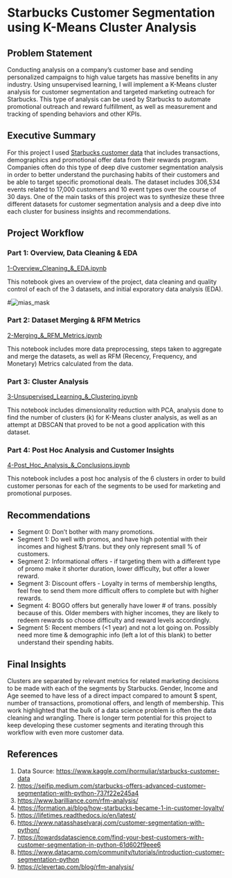 # Starbucks Customer Segmentation using K-Means Cluster Analysis

## Problem Statement

Conducting analysis on a company’s customer base and sending personalized campaigns to high value targets has massive benefits in any industry. Using unsupervised learning, I will implement a K-Means cluster analysis for customer segmentation and targeted marketing outreach for Starbucks. This type of analysis can be used by Starbucks to automate promotional outreach and reward fulfillment, as well as measurement and tracking of spending behaviors and other KPIs.


## Executive Summary

For this project I used [Starbucks customer data](https://www.kaggle.com/ihormuliar/starbucks-customer-data) that includes transactions, demographics and promotional offer data from their rewards program. Companies often do this type of deep dive customer segmentation analysis in order to better understand the purchasing habits of their customers and be able to target specific promotional deals. The dataset includes 306,534 events related to 17,000 customers and 10 event types over the course of 30 days. One of the main tasks of this project was to synthesize these three different datasets for customer segmentation analysis and a deep dive into each cluster for business insights and recommendations.


## Project Workflow

### Part 1: Overview, Data Cleaning & EDA

[1-Overview_Cleaning_&_EDA.ipynb](https://github.com/ebsiegs/starbucks_customer_segmentation/tree/master/code/1-Overview_Cleaning_&_EDA.ipynb)

This notebook gives an overview of the project, data cleaning and quality control of each of the 3 datasets, and initial exporatory data analysis (EDA).

#![mias_mask](images/mias_mask.png)

### Part 2: Dataset Merging & RFM Metrics

[2-Merging_&_RFM_Metrics.ipynb](https://github.com/ebsiegs/starbucks_customer_segmentation/tree/master/code/2-Merging_&_RFM_Metrics.ipynb)

This notebook includes more data preprocessing, steps taken to aggregate and merge the datasets, as well as RFM (Recency, Frequency, and Monetary) Metrics calculated from the data.

### Part 3: Cluster Analysis

[3-Unsupervised_Learning_&_Clustering.ipynb](https://github.com/ebsiegs/starbucks_customer_segmentation/tree/master/code/3-Unsupervised_Learning_&_Clustering.ipynb)

This notebook includes dimensionality reduction with PCA, analysis done to find the number of clusters (k) for K-Means cluster analysis, as well as an attempt at DBSCAN that proved to be not a good application with this dataset.

### Part 4: Post Hoc Analysis and Customer Insights

[4-Post_Hoc_Analysis_&_Conclusions.ipynb](https://github.com/ebsiegs/starbucks_customer_segmentation/tree/master/code/4-Post_Hoc_Analysis_&_Conclusions.ipynb)

This notebook includes a post hoc analysis of the 6 clusters in order to build customer personas for each of the segments to be used for marketing and promotional purposes.

## Recommendations

- Segment 0: Don’t bother with many promotions.
- Segment 1: Do well with promos, and have high potential with their incomes and highest $/trans. but they only represent small % of customers.
- Segment 2: Informational offers - if targeting them with a different type of promo make it shorter duration, lower difficulty, but offer a lower reward.
- Segment 3: Discount offers - Loyalty in terms of membership lengths, feel free to send them more difficult offers to complete but with higher rewards.
- Segment 4: BOGO offers but generally have lower # of trans. possibly because of this. Older members with higher incomes, they are likely to redeem rewards so choose difficulty and reward levels accordingly.
- Segment 5: Recent members (<1 year) and not a lot going on. Possibly need more time & demographic info (left a lot of this blank) to better understand their spending habits.

## Final Insights

Clusters are separated by relevant metrics for related marketing decisions to be made with each of the segments by Starbucks. Gender, Income and Age seemed to have less of a direct impact compared to amount $ spent, number of transactions, promotional offers, and length of membership. This work highlighted that the bulk of a data science problem is often the data cleaning and wrangling. There is longer term potential for this project to keep developing these customer segments and iterating through this workflow with even more customer data.


## References
1. Data Source: https://www.kaggle.com/ihormuliar/starbucks-customer-data
2. https://seifip.medium.com/starbucks-offers-advanced-customer-segmentation-with-python-737f22e245a4
3. https://www.barilliance.com/rfm-analysis/
4. https://formation.ai/blog/how-starbucks-became-1-in-customer-loyalty/
5. https://lifetimes.readthedocs.io/en/latest/
6. https://www.natasshaselvaraj.com/customer-segmentation-with-python/
7. https://towardsdatascience.com/find-your-best-customers-with-customer-segmentation-in-python-61d602f9eee6
8. https://www.datacamp.com/community/tutorials/introduction-customer-segmentation-python
9. https://clevertap.com/blog/rfm-analysis/
